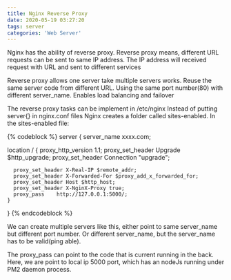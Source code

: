 ```yaml
---
title: Nginx Reverse Proxy
date: 2020-05-19 03:27:20
tags: server
categories: 'Web Server'
---
```


Nginx has the ability of reverse proxy.
Reverse proxy means, different URL requests can be sent to same IP address.
The IP address will received request with URL and sent to different services

Reverse proxy allows one server take multiple servers works.
Reuse the same server code from different URL.
Using the same port number(80) with different server_name.
Enables load balancing and failover

The reverse proxy tasks can be implement in /etc/nginx
Instead of putting server{} in nginx.conf files
Nginx creates a folder called sites-enabled.
In the sites-enabled file:

{% codeblock %}
server {
  server_name xxxx.com;

  location / {
      proxy_http_version 1.1;
      proxy_set_header Upgrade $http_upgrade;
      proxy_set_header Connection "upgrade";

      proxy_set_header X-Real-IP $remote_addr;
      proxy_set_header X-Forwarded-For $proxy_add_x_forwarded_for;
      proxy_set_header Host $http_host;
      proxy_set_header X-NginX-Proxy true;
      proxy_pass    http://127.0.0.1:5000/;
    }
}
{% endcodeblock %}

We can create multiple servers like this, either point to same server_name but different port number. Or different server_name, but the server_name has to be valid(ping able).

The proxy_pass can point to the code that is current running in the back.
Here, we are point to local ip 5000 port, which has an nodeJs running under PM2 daemon process.
